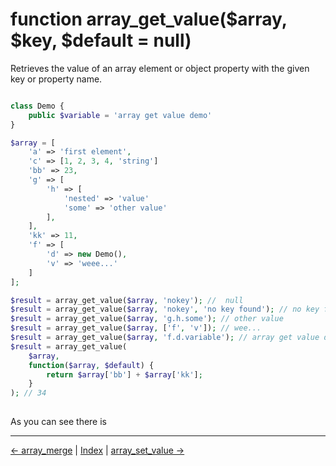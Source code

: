 # function array_get_value($array, $key, $default = null)

Retrieves the value of an array element or object property with the given key or property name.  

```php

class Demo {
    public $variable = 'array get value demo'
}

$array = [
    'a' => 'first element',
    'c' => [1, 2, 3, 4, 'string']
    'bb' => 23,
    'g' => [
        'h' => [
            'nested' => 'value'
            'some' => 'other value'
        ],
    ],
    'kk' => 11,
    'f' => [
        'd' => new Demo(),
        'v' => 'weee...'
    ]   
];

$result = array_get_value($array, 'nokey'); //  null
$result = array_get_value($array, 'nokey', 'no key found'); // no key found
$result = array_get_value($array, 'g.h.some'); // other value
$result = array_get_value($array, ['f', 'v']); // wee...
$result = array_get_value($array, 'f.d.variable'); // array get value demo
$result = array_get_value(
    $array, 
    function($array, $default) {
        return $array['bb'] + $array['kk'];
    }
); // 34
 
```

As you can see there is 

---
[← array_merge](array-merge.md) | [Index](../../Readme.md) | [array_set_value →](array-set-value.md)
